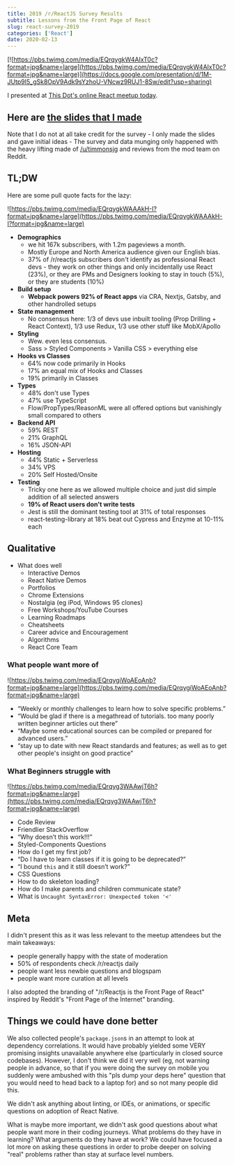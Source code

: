 ```yaml
---
title: 2019 /r/ReactJS Survey Results
subtitle: Lessons from the Front Page of React
slug: react-survey-2019
categories: ['React']
date: 2020-02-13
---
```


[![https://pbs.twimg.com/media/EQrqygkW4AIxT0c?format=jpg&name=large](https://pbs.twimg.com/media/EQrqygkW4AIxT0c?format=jpg&name=large)](https://docs.google.com/presentation/d/1M-JUtp9I5_gSk8OpV9Adk9sYzhoU-VNcwz9RUJ1-8Sw/edit?usp=sharing)

I presented at [This Dot's online React meetup today](https://twitter.com/ThisDotLabs/status/1228049999537360897?s=20). 

## Here are [the slides that I made](https://docs.google.com/presentation/d/1M-JUtp9I5_gSk8OpV9Adk9sYzhoU-VNcwz9RUJ1-8Sw/edit#slide=id.p) 

Note that I do not at all take credit for the survey - I only made the slides and gave initial ideas - The survey and data munging only happened with the heavy lifting made of [/u/timmonsjg](http://reddit.com/u/timmonsjg) and reviews from the mod team on Reddit.

## TL;DW

Here are some pull quote facts for the lazy:

![https://pbs.twimg.com/media/EQrqygkWAAAkH-I?format=jpg&name=large](https://pbs.twimg.com/media/EQrqygkWAAAkH-I?format=jpg&name=large)

- **Demographics**
  - we hit 167k subscribers, with 1.2m pageviews a month. 
  - Mostly Europe and North America audience given our English bias. 
  - 37% of /r/reactjs subscribers don't identify as professional React devs - they work on other things and only incidentally use React (23%), or they are PMs and Designers looking to stay in touch (5%), or they are students (10%)
- **Build setup**
  - **Webpack powers 92% of React apps** via CRA, Nextjs, Gatsby, and other handrolled setups
- **State management**
  - No consensus here: 1/3 of devs use inbuilt tooling (Prop Drilling + React Context), 1/3 use Redux, 1/3 use other stuff like MobX/Apollo
- **Styling**
  - Wew. even less consensus.
  - Sass > Styled Components > Vanilla CSS > everything else
- **Hooks vs Classes**
  - 64% now code primarily in Hooks
  - 17% an equal mix of Hooks and Classes
  - 19% primarily in Classes
- **Types**
  - 48% don't use Types
  - 47% use TypeScript
  - Flow/PropTypes/ReasonML were all offered options but vanishingly small compared to others
- **Backend API**
  - 59% REST
  - 21% GraphQL
  - 16% JSON-API
- **Hosting**
  - 44% Static + Serverless
  - 34% VPS
  - 20% Self Hosted/Onsite
- **Testing**
  - Tricky one here as we allowed multiple choice and just did simple addition of all selected answers
  - **19% of React users don't write tests**
  - Jest is still the dominant testing tool at 31% of total responses
  - react-testing-library at 18% beat out Cypress and Enzyme at 10-11% each

## Qualitative

- What does well
  - Interactive Demos
  - React Native Demos
  - Portfolios
  - Chrome Extensions
  - Nostalgia (eg iPod, Windows 95 clones)
  - Free Workshops/YouTube Courses
  - Learning Roadmaps
  - Cheatsheets
  - Career advice and Encouragement
  - Algorithms
  - React Core Team

### What people want more of

![https://pbs.twimg.com/media/EQrqygiWoAEoAnb?format=jpg&name=large](https://pbs.twimg.com/media/EQrqygiWoAEoAnb?format=jpg&name=large)

  - “Weekly or monthly challenges to learn how to solve specific problems.”
  - “Would be glad if there is a megathread of tutorials. too many poorly written beginner articles out there”
  - “Maybe some educational sources can be compiled or prepared for advanced users.”
  - “stay up to date with new React standards and features; as well as to get other people's insight on good practice”

### What Beginners struggle with

![https://pbs.twimg.com/media/EQrqyg3WAAwjT6h?format=jpg&name=large](https://pbs.twimg.com/media/EQrqyg3WAAwjT6h?format=jpg&name=large)  

  - Code Review
  - Friendlier StackOverflow
  - “Why doesn’t this work!!!”
  - Styled-Components Questions
  - How do I get my first job?
  - “Do I have to learn classes if it is going to be deprecated?”
  - “I bound `this` and it still doesn’t work?”
  - CSS Questions
  - How to do skeleton loading?
  - How do I make parents and children communicate state?
  - What is `Uncaught SyntaxError: Unexpected token '<'`


## Meta

I didn't present this as it was less relevant to the meetup attendees but the main takeaways:

- people generally happy with the state of moderation
- 50% of respondents check /r/reactjs daily
- people want less newbie questions and blogspam
- people want more curation at all levels

I also adopted the branding of "/r/Reactjs is the Front Page of React" inspired by Reddit's "Front Page of the Internet" branding.

## Things we could have done better

We also collected people's `package.json`s in an attempt to look at dependency correlations. It would have probably yielded some VERY promising insights unavailable anywhere else (particularly in closed source codebases). However, I don't think we did it very well (eg, not warning people in advance, so that if you were doing the survey on mobile you suddenly were ambushed with this "pls dump your deps here" question that you would need to head back to a laptop for) and so not many people did this.

We didn't ask anything about linting, or IDEs, or animations, or specific questions on adoption of React Native.

What is maybe more important, we didn't ask good questions about what people want more in their coding journeys. What problems do they have in learning? What arguments do they have at work? We could have focused a lot more on asking these questions in order to probe deeper on solving "real" problems rather than stay at surface level numbers.

